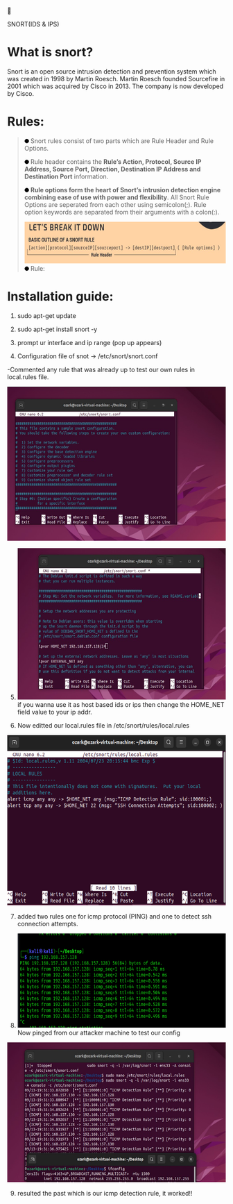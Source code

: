 🐷

SNORT(IDS & IPS)

# What is snort?

Snort is an open source intrusion detection and prevention system which
was created in 1998 by Martin Roesch. Martin Roesch founded Sourcefire
in 2001 which was acquired by Cisco in 2013. The company is now
developed by Cisco.

# Rules:

> <img src="./media/image1.png" /> Snort rules consist of two parts
> which are Rule Header and Rule Options.
>
> <img src="./media/image1.png" /> Rule header contains the **Ruleʼs
> Action, Protocol, Source IP Address, Source Port, Direction,
> Destination IP Address and Destination Port** information.
>
> <img src="./media/image1.png" /> **Rule options form the heart of
> Snortʼs intrusion detection engine combining ease of use with power
> and flexibility**. All Snort Rule Options are seperated from each
> other using semicolon(;). Rule option keywords are separated from
> their arguments with a colon(:).
>
> <img src="./media/image2.jpeg" style="width:6.19792in;height:1in" /><img src="./media/image3.png" />
> Rule:

# Installation guide:

1.  sudo apt-get update

2.  sudo apt-get install snort -y

3.  prompt ur interface and ip range (pop up appears)

4.  Configuration file of snot -\> /etc/snort/snort.conf

-Commented any rule that was already up to test our own rules in
local.rules file.

<img src="./media/image4.jpeg"
style="width:6.19792in;height:3.69792in" />

5.  <img src="./media/image5.jpeg"
    style="width:6.19792in;height:3.63542in" />if you wanna use it as
    host based ids or ips then change the HOME_NET field value to your
    ip addr.

6.  Now editted our local.rules file in /etc/snort/rules/local.rules

<img src="./media/image6.png"
style="width:6.19792in;height:4.08333in" />

7.  added two rules one for icmp protocol (PING) and one to detect ssh
    connection attempts.

8.  <img src="./media/image7.png"
    style="width:6.19792in;height:2.26042in" />Now pinged from our
    attacker machine to test our config

<img src="./media/image8.jpeg"
style="width:6.19792in;height:3.35417in" />

9.  resulted the past which is our icmp detection rule, it worked!!
